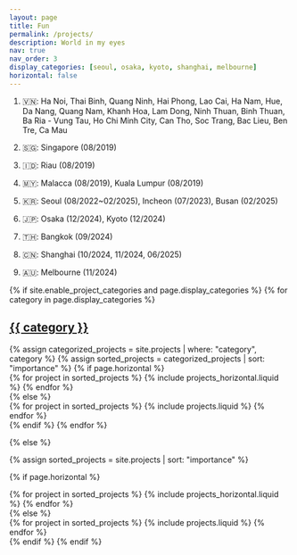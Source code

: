 ```yaml
---
layout: page
title: Fun
permalink: /projects/
description: World in my eyes
nav: true
nav_order: 3
display_categories: [seoul, osaka, kyoto, shanghai, melbourne]
horizontal: false
---
```

1. :vietnam:: Ha Noi, Thai Binh, Quang Ninh, Hai Phong, Lao Cai, Ha Nam, Hue, Da Nang, Quang Nam, Khanh Hoa, Lam Dong, Ninh Thuan, Binh Thuan, Ba Ria - Vung Tau, Ho Chi Minh City, Can Tho, Soc Trang, Bac Lieu, Ben Tre, Ca Mau

2. :singapore:: Singapore (08/2019)

3. :indonesia:: Riau (08/2019)

4. :malaysia:: Malacca (08/2019), Kuala Lumpur (08/2019)

5. :kr:: Seoul (08/2022~02/2025), Incheon (07/2023), Busan (02/2025)

6. :jp:: Osaka (12/2024), Kyoto (12/2024)
 
7. :thailand:: Bangkok (09/2024)

8. :cn:: Shanghai (10/2024, 11/2024, 06/2025)
 
9. :australia:: Melbourne (11/2024)

<!-- 8. :australia:: Melbourne -->


<!-- pages/projects.md -->
<div class="projects">
{% if site.enable_project_categories and page.display_categories %}
  <!-- Display categorized projects -->
  {% for category in page.display_categories %}
  <a id="{{ category }}" href=".#{{ category }}">
    <h2 class="category">{{ category }}</h2>
  </a>
  {% assign categorized_projects = site.projects | where: "category", category %}
  {% assign sorted_projects = categorized_projects | sort: "importance" %}
  <!-- Generate cards for each project -->
  {% if page.horizontal %}
  <div class="container">
    <div class="row row-cols-2">
    {% for project in sorted_projects %}
      {% include projects_horizontal.liquid %}
    {% endfor %}
    </div>
  </div>
  {% else %}
  <div class="grid">
    {% for project in sorted_projects %}
      {% include projects.liquid %}
    {% endfor %}
  </div>
  {% endif %}
  {% endfor %}

{% else %}

<!-- Display projects without categories -->

{% assign sorted_projects = site.projects | sort: "importance" %}

  <!-- Generate cards for each project -->

{% if page.horizontal %}

  <div class="container">
    <div class="row row-cols-2">
    {% for project in sorted_projects %}
      {% include projects_horizontal.liquid %}
    {% endfor %}
    </div>
  </div>
  {% else %}
  <div class="grid">
    {% for project in sorted_projects %}
      {% include projects.liquid %}
    {% endfor %}
  </div>
  {% endif %}
{% endif %}
</div>

